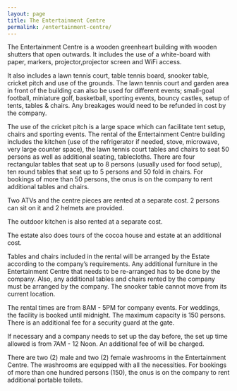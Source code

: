 ```yaml
---
layout: page
title: The Entertainment Centre
permalink: /entertainment-centre/
---
```


The Entertainment Centre is a wooden greenheart building with wooden shutters that open outwards. It includes the use of a white-board with paper, markers, projector,projector screen and WiFi access.

It also includes a lawn tennis court, table tennis board, snooker table, cricket pitch and use of the grounds. The lawn tennis court and garden area in front of the building can also be used for different events; small-goal football, miniature golf, basketball, sporting events, bouncy castles, setup of tents, tables & chairs. Any breakages would need to be refunded in cost by the company. 

The use of the cricket pitch is a large space which can facilitate tent setup, chairs and sporting events. The rental of the Entertainment Centre building includes the kitchen (use of the refrigerator if needed, stove, microwave, very large counter space), the lawn tennis court tables and chairs to seat 50 persons as well as additional seating, tablecloths. There are four rectangular tables that seat up to 8 persons (usually used for food setup), ten round tables that seat up to 5 persons and 50 fold in chairs. For bookings of more than 50 persons, the onus is on the company to rent additional tables and chairs.

Two ATVs and the centre pieces are rented at a separate cost. 2 persons can sit on it and 2 helmets are provided. 

The outdoor kitchen is also rented at a separate cost.

The estate also does tours of the cocoa house and estate at an additional cost.

Tables and chairs included in the rental will be arranged by the Estate according to the company’s requirements. Any additional furniture in the Entertainment Centre that needs to be re-arranged has to be done by the company. Also, any additional tables and chairs rented by the company must be arranged by the company. The snooker table cannot move from its current location.

The rental times are from 8AM - 5PM for company events. For weddings, the facility is booked until midnight. The maximum capacity is 150 persons. There is an additional fee for a security guard at the gate.

If necessary and a company needs to set up the day before, the set up time allowed is from 7AM - 12 Noon. An additional fee of will be charged.

There are two (2) male and two (2) female washrooms in the Entertainment Centre. The washrooms are equipped with all the necessities. For bookings of more than one hundred persons (150), the onus is on the company to rent additional portable toilets.